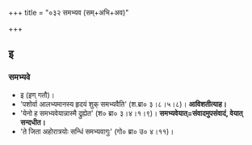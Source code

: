+++
title = "०३२ समभ्यव (सम्+अभि+अव)"

+++

## इ
### समभ्यवे
- इ (इण् गतौ)।
- 'पशोर्वा आलभ्यमानस्य हृदयं शुक् समभ्यवैति' (श.ब्रा० ३।८।५।८)। **आविशतीत्याह।**
- 'येनो ह समभ्यवेयान्नास्मै द्रुह्येत' (श० ब्रा० ३।४।१।९)। **समभ्यवेयात्=संवादमुपसंवादं, वेयात् सन्दधीत।**
- 'ते जिता अहोरात्रयोः सन्धिं समभ्यवागुः' (गो० ब्रा० उ० ४।११)।
